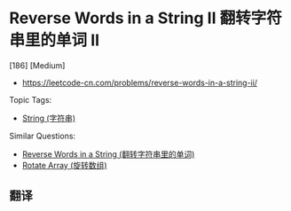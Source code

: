 # Reverse Words in a String II 翻转字符串里的单词 II

[186] [Medium]

- https://leetcode-cn.com/problems/reverse-words-in-a-string-ii/

Topic Tags:

- [String (字符串)](https://leetcode-cn.com/tag/string/)

Similar Questions:

- [Reverse Words in a String (翻转字符串里的单词)](https://leetcode-cn.com/problems/reverse-words-in-a-string/)
- [Rotate Array (旋转数组)](https://leetcode-cn.com/problems/rotate-array/)

## 翻译
